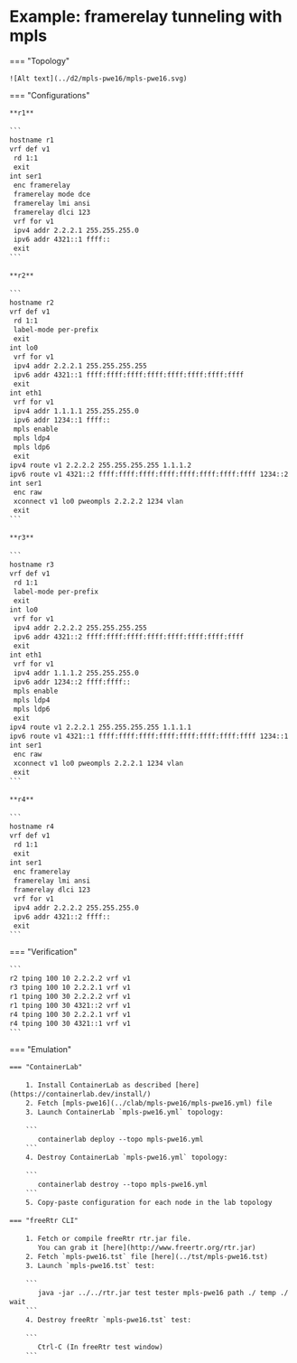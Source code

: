 # Example: framerelay tunneling with mpls

=== "Topology"

    ![Alt text](../d2/mpls-pwe16/mpls-pwe16.svg)

=== "Configurations"

    **r1**

    ```
    hostname r1
    vrf def v1
     rd 1:1
     exit
    int ser1
     enc framerelay
     framerelay mode dce
     framerelay lmi ansi
     framerelay dlci 123
     vrf for v1
     ipv4 addr 2.2.2.1 255.255.255.0
     ipv6 addr 4321::1 ffff::
     exit
    ```

    **r2**

    ```
    hostname r2
    vrf def v1
     rd 1:1
     label-mode per-prefix
     exit
    int lo0
     vrf for v1
     ipv4 addr 2.2.2.1 255.255.255.255
     ipv6 addr 4321::1 ffff:ffff:ffff:ffff:ffff:ffff:ffff:ffff
     exit
    int eth1
     vrf for v1
     ipv4 addr 1.1.1.1 255.255.255.0
     ipv6 addr 1234::1 ffff::
     mpls enable
     mpls ldp4
     mpls ldp6
     exit
    ipv4 route v1 2.2.2.2 255.255.255.255 1.1.1.2
    ipv6 route v1 4321::2 ffff:ffff:ffff:ffff:ffff:ffff:ffff:ffff 1234::2
    int ser1
     enc raw
     xconnect v1 lo0 pweompls 2.2.2.2 1234 vlan
     exit
    ```

    **r3**

    ```
    hostname r3
    vrf def v1
     rd 1:1
     label-mode per-prefix
     exit
    int lo0
     vrf for v1
     ipv4 addr 2.2.2.2 255.255.255.255
     ipv6 addr 4321::2 ffff:ffff:ffff:ffff:ffff:ffff:ffff:ffff
     exit
    int eth1
     vrf for v1
     ipv4 addr 1.1.1.2 255.255.255.0
     ipv6 addr 1234::2 ffff:ffff::
     mpls enable
     mpls ldp4
     mpls ldp6
     exit
    ipv4 route v1 2.2.2.1 255.255.255.255 1.1.1.1
    ipv6 route v1 4321::1 ffff:ffff:ffff:ffff:ffff:ffff:ffff:ffff 1234::1
    int ser1
     enc raw
     xconnect v1 lo0 pweompls 2.2.2.1 1234 vlan
     exit
    ```

    **r4**

    ```
    hostname r4
    vrf def v1
     rd 1:1
     exit
    int ser1
     enc framerelay
     framerelay lmi ansi
     framerelay dlci 123
     vrf for v1
     ipv4 addr 2.2.2.2 255.255.255.0
     ipv6 addr 4321::2 ffff::
     exit
    ```

=== "Verification"

    ```
    r2 tping 100 10 2.2.2.2 vrf v1
    r3 tping 100 10 2.2.2.1 vrf v1
    r1 tping 100 30 2.2.2.2 vrf v1
    r1 tping 100 30 4321::2 vrf v1
    r4 tping 100 30 2.2.2.1 vrf v1
    r4 tping 100 30 4321::1 vrf v1
    ```

=== "Emulation"

    === "ContainerLab"

        1. Install ContainerLab as described [here](https://containerlab.dev/install/)  
        2. Fetch [mpls-pwe16](../clab/mpls-pwe16/mpls-pwe16.yml) file  
        3. Launch ContainerLab `mpls-pwe16.yml` topology:  

        ```
           containerlab deploy --topo mpls-pwe16.yml  
        ```
        4. Destroy ContainerLab `mpls-pwe16.yml` topology:  

        ```
           containerlab destroy --topo mpls-pwe16.yml  
        ```
        5. Copy-paste configuration for each node in the lab topology

    === "freeRtr CLI"

        1. Fetch or compile freeRtr rtr.jar file.  
           You can grab it [here](http://www.freertr.org/rtr.jar)  
        2. Fetch `mpls-pwe16.tst` file [here](../tst/mpls-pwe16.tst)  
        3. Launch `mpls-pwe16.tst` test:  

        ```
           java -jar ../../rtr.jar test tester mpls-pwe16 path ./ temp ./ wait
        ```
        4. Destroy freeRtr `mpls-pwe16.tst` test:  

        ```
           Ctrl-C (In freeRtr test window)
        ```

